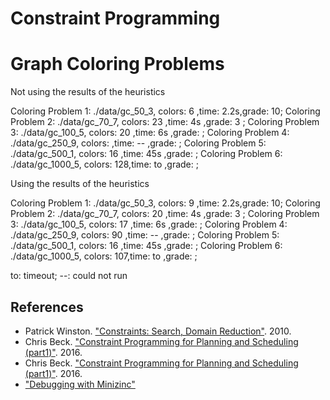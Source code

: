
# Constraint Programming 

# Graph Coloring Problems

Not using the results of the heuristics

Coloring Problem 1: ./data/gc_50_3,   colors: 6  ,time: 2.2s,grade: 10;
Coloring Problem 2: ./data/gc_70_7,   colors: 23 ,time: 4s  ,grade: 3 ;
Coloring Problem 3: ./data/gc_100_5,  colors: 20 ,time: 6s  ,grade:   ;
Coloring Problem 4: ./data/gc_250_9,  colors:    ,time: --  ,grade:   ;
Coloring Problem 5: ./data/gc_500_1,  colors: 16 ,time: 45s ,grade:   ;
Coloring Problem 6: ./data/gc_1000_5, colors: 128,time: to  ,grade:   ;

Using the results of the heuristics

Coloring Problem 1: ./data/gc_50_3,   colors: 9  ,time: 2.2s,grade: 10;
Coloring Problem 2: ./data/gc_70_7,   colors: 20 ,time: 4s  ,grade: 3 ;
Coloring Problem 3: ./data/gc_100_5,  colors: 17 ,time: 6s  ,grade:   ;
Coloring Problem 4: ./data/gc_250_9,  colors: 90 ,time: --  ,grade:   ;
Coloring Problem 5: ./data/gc_500_1,  colors: 16 ,time: 45s ,grade:   ;
Coloring Problem 6: ./data/gc_1000_5, colors: 107,time: to  ,grade:   ;


to: timeout; --: could not run

## References

 - Patrick Winston. ["Constraints: Search, Domain Reduction"](https://www.youtube.com/watch?v=d1KyYyLmGpA&list=PLUl4u3cNGP63gFHB6xb-kVBiQHYe_4hSi&index=8). 2010. 
 - Chris Beck. ["Constraint Programming for Planning and Scheduling (part1)"](https://www.youtube.com/watch?v=Di4CvXInmOE). 2016.
 - Chris Beck. ["Constraint Programming for Planning and Scheduling (part1)"](https://www.youtube.com/watch?v=efJcFl3_vk0). 2016.
  - ["Debugging with Minizinc"](https://www.coursera.org/lecture/advanced-modeling/2-1-2-tracing-models-EEbTn)
